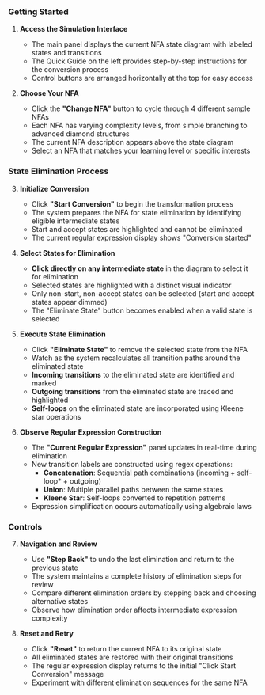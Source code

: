 ### Getting Started

1. **Access the Simulation Interface**
   - The main panel displays the current NFA state diagram with labeled states and transitions
   - The Quick Guide on the left provides step-by-step instructions for the conversion process
   - Control buttons are arranged horizontally at the top for easy access

2. **Choose Your NFA**
   - Click the **"Change NFA"** button to cycle through 4 different sample NFAs
   - Each NFA has varying complexity levels, from simple branching to advanced diamond structures
   - The current NFA description appears above the state diagram
   - Select an NFA that matches your learning level or specific interests

### State Elimination Process

3. **Initialize Conversion**
   - Click **"Start Conversion"** to begin the transformation process
   - The system prepares the NFA for state elimination by identifying eligible intermediate states
   - Start and accept states are highlighted and cannot be eliminated
   - The current regular expression display shows "Conversion started"

4. **Select States for Elimination**
   - **Click directly on any intermediate state** in the diagram to select it for elimination
   - Selected states are highlighted with a distinct visual indicator
   - Only non-start, non-accept states can be selected (start and accept states appear dimmed)
   - The "Eliminate State" button becomes enabled when a valid state is selected

5. **Execute State Elimination**
   - Click **"Eliminate State"** to remove the selected state from the NFA
   - Watch as the system recalculates all transition paths around the eliminated state
   - **Incoming transitions** to the eliminated state are identified and marked
   - **Outgoing transitions** from the eliminated state are traced and highlighted
   - **Self-loops** on the eliminated state are incorporated using Kleene star operations

6. **Observe Regular Expression Construction**
   - The **"Current Regular Expression"** panel updates in real-time during elimination
   - New transition labels are constructed using regex operations:
     - **Concatenation**: Sequential path combinations (incoming + self-loop* + outgoing)
     - **Union**: Multiple parallel paths between the same states
     - **Kleene Star**: Self-loops converted to repetition patterns
   - Expression simplification occurs automatically using algebraic laws

### Controls

7. **Navigation and Review**
   - Use **"Step Back"** to undo the last elimination and return to the previous state
   - The system maintains a complete history of elimination steps for review
   - Compare different elimination orders by stepping back and choosing alternative states
   - Observe how elimination order affects intermediate expression complexity

8. **Reset and Retry**
   - Click **"Reset"** to return the current NFA to its original state
   - All eliminated states are restored with their original transitions
   - The regular expression display returns to the initial "Click Start Conversion" message
   - Experiment with different elimination sequences for the same NFA
